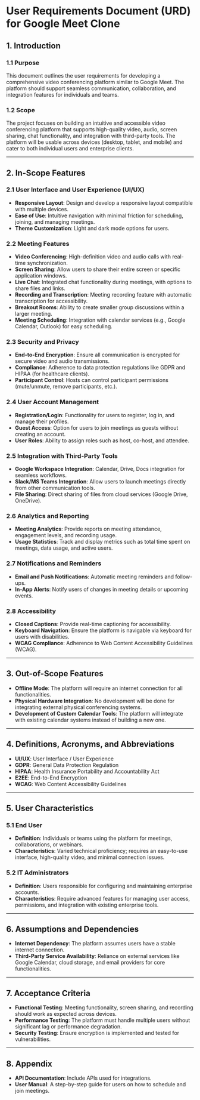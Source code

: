 # **User Requirements Document (URD) for Google Meet Clone**

## **1. Introduction**

### **1.1 Purpose**
This document outlines the user requirements for developing a comprehensive video conferencing platform similar to Google Meet. The platform should support seamless communication, collaboration, and integration features for individuals and teams.

### **1.2 Scope**
The project focuses on building an intuitive and accessible video conferencing platform that supports high-quality video, audio, screen sharing, chat functionality, and integration with third-party tools. The platform will be usable across devices (desktop, tablet, and mobile) and cater to both individual users and enterprise clients.

---

## **2. In-Scope Features**

### **2.1 User Interface and User Experience (UI/UX)**
- **Responsive Layout**: Design and develop a responsive layout compatible with multiple devices.
- **Ease of Use**: Intuitive navigation with minimal friction for scheduling, joining, and managing meetings.
- **Theme Customization**: Light and dark mode options for users.
  
### **2.2 Meeting Features**
- **Video Conferencing**: High-definition video and audio calls with real-time synchronization.
- **Screen Sharing**: Allow users to share their entire screen or specific application windows.
- **Live Chat**: Integrated chat functionality during meetings, with options to share files and links.
- **Recording and Transcription**: Meeting recording feature with automatic transcription for accessibility.
- **Breakout Rooms**: Ability to create smaller group discussions within a larger meeting.
- **Meeting Scheduling**: Integration with calendar services (e.g., Google Calendar, Outlook) for easy scheduling.

### **2.3 Security and Privacy**
- **End-to-End Encryption**: Ensure all communication is encrypted for secure video and audio transmissions.
- **Compliance**: Adherence to data protection regulations like GDPR and HIPAA (for healthcare clients).
- **Participant Control**: Hosts can control participant permissions (mute/unmute, remove participants, etc.).

### **2.4 User Account Management**
- **Registration/Login**: Functionality for users to register, log in, and manage their profiles.
- **Guest Access**: Option for users to join meetings as guests without creating an account.
- **User Roles**: Ability to assign roles such as host, co-host, and attendee.

### **2.5 Integration with Third-Party Tools**
- **Google Workspace Integration**: Calendar, Drive, Docs integration for seamless workflows.
- **Slack/MS Teams Integration**: Allow users to launch meetings directly from other communication tools.
- **File Sharing**: Direct sharing of files from cloud services (Google Drive, OneDrive).

### **2.6 Analytics and Reporting**
- **Meeting Analytics**: Provide reports on meeting attendance, engagement levels, and recording usage.
- **Usage Statistics**: Track and display metrics such as total time spent on meetings, data usage, and active users.

### **2.7 Notifications and Reminders**
- **Email and Push Notifications**: Automatic meeting reminders and follow-ups.
- **In-App Alerts**: Notify users of changes in meeting details or upcoming events.

### **2.8 Accessibility**
- **Closed Captions**: Provide real-time captioning for accessibility.
- **Keyboard Navigation**: Ensure the platform is navigable via keyboard for users with disabilities.
- **WCAG Compliance**: Adherence to Web Content Accessibility Guidelines (WCAG).

---

## **3. Out-of-Scope Features**
- **Offline Mode**: The platform will require an internet connection for all functionalities.
- **Physical Hardware Integration**: No development will be done for integrating external physical conferencing systems.
- **Development of Custom Calendar Tools**: The platform will integrate with existing calendar systems instead of building a new one.

---

## **4. Definitions, Acronyms, and Abbreviations**

- **UI/UX**: User Interface / User Experience
- **GDPR**: General Data Protection Regulation
- **HIPAA**: Health Insurance Portability and Accountability Act
- **E2EE**: End-to-End Encryption
- **WCAG**: Web Content Accessibility Guidelines

---

## **5. User Characteristics**

### **5.1 End User**
- **Definition**: Individuals or teams using the platform for meetings, collaborations, or webinars.
- **Characteristics**: Varied technical proficiency; requires an easy-to-use interface, high-quality video, and minimal connection issues.

### **5.2 IT Administrators**
- **Definition**: Users responsible for configuring and maintaining enterprise accounts.
- **Characteristics**: Require advanced features for managing user access, permissions, and integration with existing enterprise tools.

---

## **6. Assumptions and Dependencies**
- **Internet Dependency**: The platform assumes users have a stable internet connection.
- **Third-Party Service Availability**: Reliance on external services like Google Calendar, cloud storage, and email providers for core functionalities.

---

## **7. Acceptance Criteria**
- **Functional Testing**: Meeting functionality, screen sharing, and recording should work as expected across devices.
- **Performance Testing**: The platform must handle multiple users without significant lag or performance degradation.
- **Security Testing**: Ensure encryption is implemented and tested for vulnerabilities.
  
---

## **8. Appendix**
- **API Documentation**: Include APIs used for integrations.
- **User Manual**: A step-by-step guide for users on how to schedule and join meetings.
